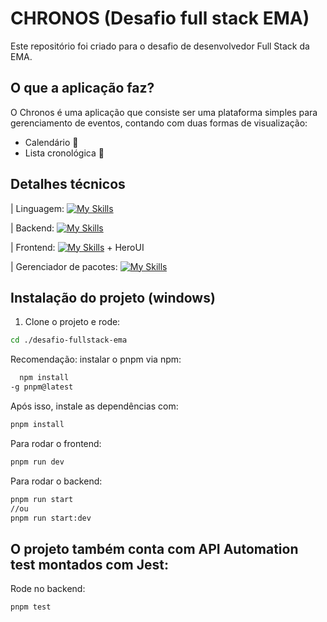 # CHRONOS (Desafio full stack EMA)
Este repositório foi criado para o desafio de desenvolvedor Full Stack da EMA. 

## O que a aplicação faz?
O Chronos é uma aplicação que consiste ser uma plataforma simples para gerenciamento de eventos, contando com duas formas de visualização: 
- Calendário 📆 
- Lista cronológica 📄

## Detalhes técnicos
| Linguagem: [![My Skills](https://skillicons.dev/icons?i=ts)](https://skillicons.dev)

| Backend: 
[![My Skills](https://skillicons.dev/icons?i=mysql,nestjs)](https://skillicons.dev)

| Frontend:
[![My Skills](https://skillicons.dev/icons?i=vite)](https://skillicons.dev) + HeroUI

| Gerenciador de pacotes: 
[![My Skills](https://skillicons.dev/icons?i=pnpm)](https://skillicons.dev)

##  Instalação do projeto (windows)

1. Clone o projeto e rode:
```bash
cd ./desafio-fullstack-ema
````
Recomendação: instalar o pnpm via npm:
```bash
  npm install  
-g pnpm@latest
 ```
Após isso, instale as dependências com:

```bash
pnpm install
```
Para rodar o frontend:
```bash
pnpm run dev
```
Para rodar o backend:
```bash
pnpm run start 
//ou
pnpm run start:dev
```

## O projeto também conta com API Automation test montados com Jest:

Rode no backend:
```bash
pnpm test 
```
